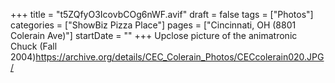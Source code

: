 +++
title = "t5ZQfyO3IcovbCOg6nWF.avif"
draft = false
tags = ["Photos"]
categories = ["ShowBiz Pizza Place"]
pages = ["Cincinnati, OH (8801 Colerain Ave)"]
startDate = ""
+++
Upclose picture of the animatronic Chuck (Fall 2004)https://archive.org/details/CEC_Colerain_Photos/CECcolerain020.JPG/
